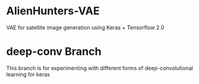 # AlienHunters-VAE
VAE for satellite image generation using Keras + Tensorflow 2.0

# deep-conv Branch

This branch is for experimenting with different forms of deep-convolutional learning for keras

